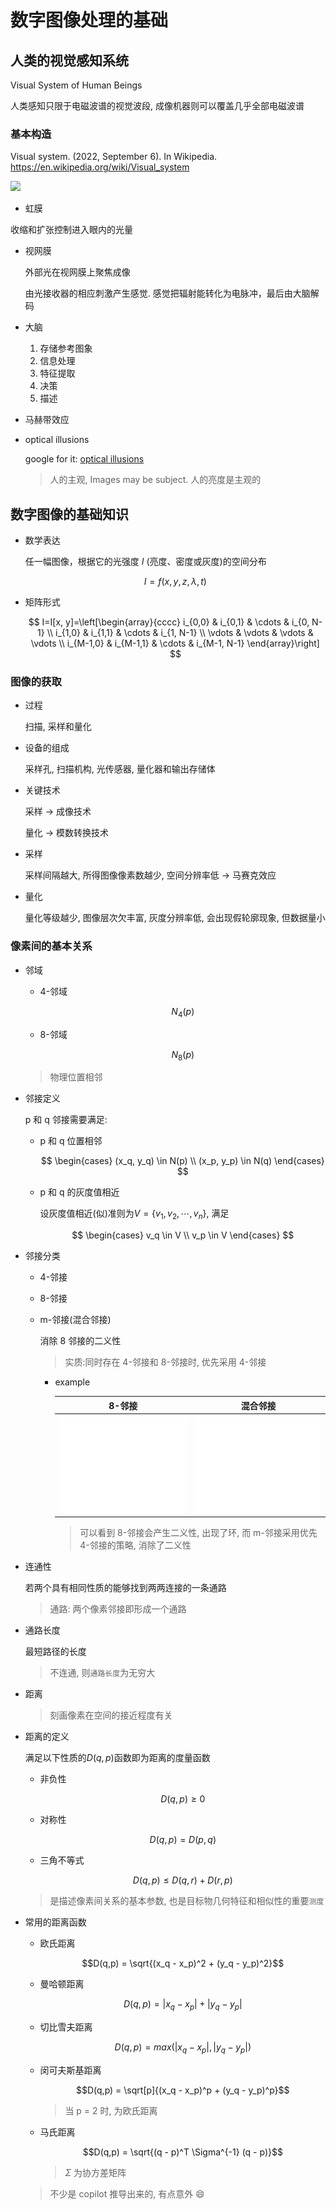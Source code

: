 # 数字图像处理的基础

## 人类的视觉感知系统

Visual System of Human Beings

人类感知只限于电磁波谱的视觉波段, 成像机器则可以覆盖几乎全部电磁波谱

### 基本构造

Visual system. (2022, September 6). In Wikipedia. https://en.wikipedia.org/wiki/Visual_system

<img src="https://upload.wikimedia.org/wikipedia/commons/1/1e/Schematic_diagram_of_the_human_eye_en.svg" style="background:#E1EFD9">

- 虹膜

收缩和扩张控制进入眼内的光量

- 视网膜

  外部光在视网膜上聚焦成像

  由光接收器的相应刺激产生感觉. 感觉把辐射能转化为电脉冲，最后由大脑解码

- 大脑

  1. 存储参考图象
  2. 信息处理
  3. 特征提取
  4. 决策
  5. 描述

- 马赫带效应

- optical illusions

  google for it: [optical illusions](https://www.google.com/search?q=optical+illusions&oq=optical+illusions&aqs=chrome..69i57.258j0j7&sourceid=chrome&ie=UTF-8#imgrc=BDAm7Pv5UM6I6M)

  > 人的主观, Images may be subject. 人的亮度是主观的

## 数字图像的基础知识

- 数学表达

  任一幅图像，根据它的光强度 $I$ (亮度、密度或灰度)的空间分布

  $$I = f ( x , y , z , \lambda , t )$$

- 矩阵形式

  $$
  I=I[x, y]=\left[\begin{array}{cccc}
  i_{0,0} & i_{0,1} & \cdots & i_{0, N-1} \\
  i_{1,0} & i_{1,1} & \cdots & i_{1, N-1} \\
  \vdots & \vdots & \vdots & \vdots \\
  i_{M-1,0} & i_{M-1,1} & \cdots & i_{M-1, N-1}
  \end{array}\right]
  $$

### 图像的获取

- 过程

  扫描, 采样和量化

- 设备的组成

  采样孔, 扫描机构, 光传感器, 量化器和输出存储体

- 关键技术

  采样 -> 成像技术

  量化 -> 模数转换技术

- 采样

  采样间隔越大, 所得图像像素数越少, 空间分辨率低 -> 马赛克效应

- 量化

  量化等级越少, 图像层次欠丰富, 灰度分辨率低, 会出现假轮廓现象, 但数据量小

### 像素间的基本关系

- 邻域

  - 4-邻域

    $$N_4(p)$$

  - 8-邻域

    $$N_8(p)$$

  > 物理位置相邻

- 邻接定义

  p 和 q 邻接需要满足:

  - p 和 q 位置相邻

    $$
    \begin{cases}
    (x_q, y_q) \in N(p) \\
    (x_p, y_p) \in N(q)
    \end{cases}
    $$

  - p 和 q 的灰度值相近

    设灰度值相近(似)准则为$V=\left\{ v_1, v_2, \cdots, v_n \right\}$, 满足

    $$
    \begin{cases}
    v_q \in V \\
    v_p \in V
    \end{cases}
    $$

- 邻接分类

  - 4-邻接
  - 8-邻接
  - m-邻接(混合邻接)

    消除 8 邻接的二义性

    > 实质:同时存在 4-邻接和 8-邻接时, 优先采用 4-邻接

    - example

      |           8-邻接           |            混合邻接            |
      | :------------------------: | :----------------------------: |
      | ![](assets/8-neighbor.svg) | ![](assets/mixed-neighbor.svg) |

      > 可以看到 8-邻接会产生二义性, 出现了环, 而 m-邻接采用优先 4-邻接的策略, 消除了二义性

- 连通性

  若两个具有相同性质的能够找到两两连接的一条通路

  > 通路: 两个像素邻接即形成一个通路

- 通路长度

  最短路径的长度

  > 不连通, 则`通路长度`为无穷大

- 距离

  > 刻画像素在空间的接近程度有关

- 距离的定义

  满足以下性质的$D(q,p)$函数即为距离的度量函数

  - 非负性

    $$D(q,p) \geq 0$$

  - 对称性

    $$D(q,p) = D(p,q)$$

  - 三角不等式

    $$D(q,p) \leq D(q,r) + D(r,p)$$

  > 是描述像素间关系的基本参数, 也是目标物几何特征和相似性的重要`测度`

- 常用的距离函数

  - 欧氏距离

    $$D(q,p) = \sqrt{(x_q - x_p)^2 + (y_q - y_p)^2}$$

  - 曼哈顿距离

    $$D(q,p) = |x_q - x_p| + |y_q - y_p|$$

  - 切比雪夫距离

    $$D(q,p) = max(|x_q - x_p|, |y_q - y_p|)$$

  - 闵可夫斯基距离

    $$D(q,p) = \sqrt[p]{(x_q - x_p)^p + (y_q - y_p)^p}$$

    > 当 p = 2 时, 为欧氏距离

  - 马氏距离

    $$D(q,p) = \sqrt{(q - p)^T \Sigma^{-1} (q - p)}$$

    > $\Sigma$ 为协方差矩阵

  > 不少是 copilot 推导出来的, 有点意外 :smile:
